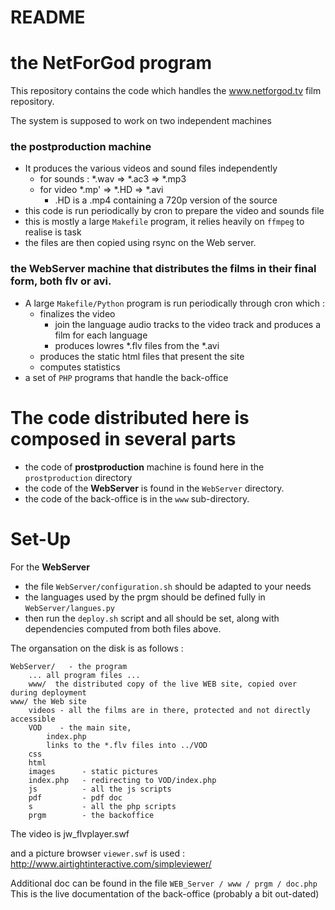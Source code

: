 # README #

# the NetForGod program
This repository contains the code which handles the www.netforgod.tv film repository.

The system is supposed to work on two independent machines

### the postproduction machine
 * It produces the various videos and sound files independently
   * for sounds : *.wav $\Rightarrow$ *.ac3 $\Rightarrow$ *.mp3
   * for video *.mp' $\Rightarrow$ *.HD $\Rightarrow$ *.avi
      * .HD is a .mp4 containing a 720p version of the source
 * this code is run periodically by cron to prepare the video and sounds file
 * this is mostly a large `Makefile` program, it relies heavily on `ffmpeg` to realise is task
 * the files are then copied using rsync on the Web server.

  
### the WebServer machine that distributes the films in their final form, both flv or avi.
 * A large `Makefile/Python` program is run periodically through cron which :
   * finalizes the video
     * join the language audio tracks to the video track and produces a film for each language
     * produces lowres *.flv files from the *.avi
   * produces the static html files that present the site
   * computes statistics
 * a set of `PHP` programs that handle the back-office

# The code distributed here is composed in several parts
 * the code of **prostproduction** machine is found here in the `prostproduction` directory
 * the code of the **WebServer** is found in the `WebServer` directory.
 * the code of the back-office is in the `www` sub-directory.
 

# Set-Up
For the **WebServer**

* the file `WebServer/configuration.sh` should be adapted to your needs
* the languages used by the prgm should be defined fully in `WebServer/langues.py`
* then run the `deploy.sh` script and all should be set, along with dependencies computed from both files above.

The organsation on the disk is as follows :

    WebServer/   - the program
        ... all program files ...
        www/  the distributed copy of the live WEB site, copied over during deployment
    www/ the Web site
        videos - all the films are in there, protected and not directly accessible
        VOD    - the main site,
            index.php
            links to the *.flv files into ../VOD
        css
        html
        images      - static pictures
        index.php   - redirecting to VOD/index.php
        js          - all the js scripts
        pdf         - pdf doc
        s           - all the php scripts
        prgm        - the backoffice
        
The video is  jw_flvplayer.swf

and a picture browser `viewer.swf` is used : http://www.airtightinteractive.com/simpleviewer/

Additional doc can be found in the file `WEB_Server / www / prgm / doc.php`
This is the live documentation of the back-office (probably a bit out-dated)